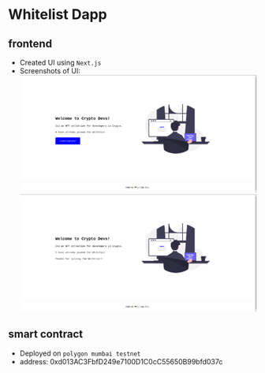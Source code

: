 # Whitelist Dapp

## frontend

- Created UI using `Next.js`
- Screenshots of UI:
![image](./github_assets/img1.png)
![image](./github_assets/img2.png)

## smart contract

- Deployed on `polygon mumbai testnet`
- address: 0xd013AC3FbfD249e7100D1C0cC55650B99bfd037c
